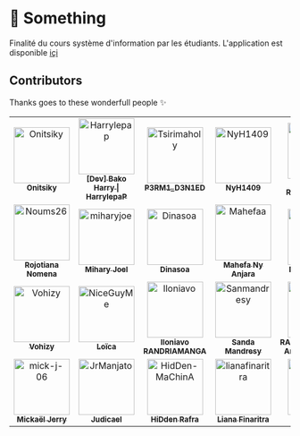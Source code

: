 # 🥰 Something

Finalité du cours système d'information par les étudiants. L'application est disponible  [içi](https://somemain.herokuapp.com/)

## Contributors

Thanks goes to these wonderfull people ✨
<!-- readme: collaborators,contributors -start -->
<table>
<tr>
    <td align="center">
        <a href="https://github.com/Onitsiky">
            <img src="https://avatars.githubusercontent.com/u/98632897?v=4" width="100;" alt="Onitsiky"/>
            <br />
            <sub><b>Onitsiky</b></sub>
        </a>
    </td>
    <td align="center">
        <a href="https://github.com/Harrylepap">
            <img src="https://avatars.githubusercontent.com/u/17026924?v=4" width="100;" alt="Harrylepap"/>
            <br />
            <sub><b>[Dev] Bako Harry | HarrylepaP</b></sub>
        </a>
    </td>
    <td align="center">
        <a href="https://github.com/Tsirimaholy">
            <img src="https://avatars.githubusercontent.com/u/72337259?v=4" width="100;" alt="Tsirimaholy"/>
            <br />
            <sub><b>P3RM1_D3N1ED</b></sub>
        </a>
    </td>
    <td align="center">
        <a href="https://github.com/NyH1409">
            <img src="https://avatars.githubusercontent.com/u/98644255?v=4" width="100;" alt="NyH1409"/>
            <br />
            <sub><b>NyH1409</b></sub>
        </a>
    </td>
    <td align="center">
        <a href="https://github.com/Anjaraniaina">
            <img src="https://avatars.githubusercontent.com/u/98638459?v=4" width="100;" alt="Anjaraniaina"/>
            <br />
            <sub><b>Anjaraniaina RATSIMBAZAFY</b></sub>
        </a>
    </td>
    <td align="center">
        <a href="https://github.com/Sarobidy-23">
            <img src="https://avatars.githubusercontent.com/u/100074450?v=4" width="100;" alt="Sarobidy-23"/>
            <br />
            <sub><b>Sarobidy-23</b></sub>
        </a>
    </td></tr>
<tr>
    <td align="center">
        <a href="https://github.com/Noums26">
            <img src="https://avatars.githubusercontent.com/u/89130212?v=4" width="100;" alt="Noums26"/>
            <br />
            <sub><b>Rojotiana Nomena</b></sub>
        </a>
    </td>
    <td align="center">
        <a href="https://github.com/miharyjoe">
            <img src="https://avatars.githubusercontent.com/u/72041096?v=4" width="100;" alt="miharyjoe"/>
            <br />
            <sub><b>Mihary Joel</b></sub>
        </a>
    </td>
    <td align="center">
        <a href="https://github.com/Dinasoa">
            <img src="https://avatars.githubusercontent.com/u/99045924?v=4" width="100;" alt="Dinasoa"/>
            <br />
            <sub><b>Dinasoa</b></sub>
        </a>
    </td>
    <td align="center">
        <a href="https://github.com/Mahefaa">
            <img src="https://avatars.githubusercontent.com/u/98638690?v=4" width="100;" alt="Mahefaa"/>
            <br />
            <sub><b>Mahefa Ny Anjara</b></sub>
        </a>
    </td>
    <td align="center">
        <a href="https://github.com/NyAndoMayah">
            <img src="https://avatars.githubusercontent.com/u/99728289?v=4" width="100;" alt="NyAndoMayah"/>
            <br />
            <sub><b>NyAndoMayah</b></sub>
        </a>
    </td>
    <td align="center">
        <a href="https://github.com/Miaritiana">
            <img src="https://avatars.githubusercontent.com/u/97837302?v=4" width="100;" alt="Miaritiana"/>
            <br />
            <sub><b>Miaritiana</b></sub>
        </a>
    </td></tr>
<tr>
    <td align="center">
        <a href="https://github.com/Vohizy">
            <img src="https://avatars.githubusercontent.com/u/99481011?v=4" width="100;" alt="Vohizy"/>
            <br />
            <sub><b>Vohizy</b></sub>
        </a>
    </td>
    <td align="center">
        <a href="https://github.com/NiceGuyMe">
            <img src="https://avatars.githubusercontent.com/u/95331041?v=4" width="100;" alt="NiceGuyMe"/>
            <br />
            <sub><b>Loïca</b></sub>
        </a>
    </td>
    <td align="center">
        <a href="https://github.com/Iloniavo">
            <img src="https://avatars.githubusercontent.com/u/99529538?v=4" width="100;" alt="Iloniavo"/>
            <br />
            <sub><b>Iloniavo RANDRIAMANGA</b></sub>
        </a>
    </td>
    <td align="center">
        <a href="https://github.com/Sanmandresy">
            <img src="https://avatars.githubusercontent.com/u/98638893?v=4" width="100;" alt="Sanmandresy"/>
            <br />
            <sub><b>Sanda Mandresy</b></sub>
        </a>
    </td>
    <td align="center">
        <a href="https://github.com/AmourRamanantsiresy">
            <img src="https://avatars.githubusercontent.com/u/95756837?v=4" width="100;" alt="AmourRamanantsiresy"/>
            <br />
            <sub><b>RAMANANTSIRESY Amour Bien Aimé</b></sub>
        </a>
    </td>
    <td align="center">
        <a href="https://github.com/Fanirykeziah">
            <img src="https://avatars.githubusercontent.com/u/99541592?v=4" width="100;" alt="Fanirykeziah"/>
            <br />
            <sub><b>Fanirykeziah</b></sub>
        </a>
    </td></tr>
<tr>
    <td align="center">
        <a href="https://github.com/mick-j-06">
            <img src="https://avatars.githubusercontent.com/u/99274861?v=4" width="100;" alt="mick-j-06"/>
            <br />
            <sub><b>Mickaël Jerry</b></sub>
        </a>
    </td>
    <td align="center">
        <a href="https://github.com/JrManjato">
            <img src="https://avatars.githubusercontent.com/u/99041636?v=4" width="100;" alt="JrManjato"/>
            <br />
            <sub><b>Judicael</b></sub>
        </a>
    </td>
    <td align="center">
        <a href="https://github.com/HidDen-MaChinA">
            <img src="https://avatars.githubusercontent.com/u/98639271?v=4" width="100;" alt="HidDen-MaChinA"/>
            <br />
            <sub><b>HiDden Rafra</b></sub>
        </a>
    </td>
    <td align="center">
        <a href="https://github.com/lianafinaritra">
            <img src="https://avatars.githubusercontent.com/u/100028310?v=4" width="100;" alt="lianafinaritra"/>
            <br />
            <sub><b>Liana Finaritra</b></sub>
        </a>
    </td>
    <td align="center">
        <a href="https://github.com/njaina">
            <img src="https://avatars.githubusercontent.com/u/98956159?v=4" width="100;" alt="njaina"/>
            <br />
            <sub><b>Njaina</b></sub>
        </a>
    </td></tr>
</table>
<!-- readme: collaborators,contributors -end -->
